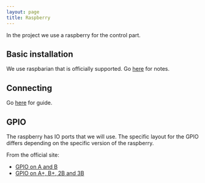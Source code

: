 ```yaml
---
layout: page
title: Raspberry
---
```


In the project we use a raspberry for the control part.

Basic installation
--------------------

We use raspbarian that is officially supported. Go [here](installing_raspberry.html) for notes.


Connecting
-------------

Go [here](connecting.html) for guide.


GPIO
------

The raspberry has IO ports that we will use. The specific layout for the GPIO differs depending on the specific version of the raspberry.

From the official site:

* [GPIO on A and B](https://www.raspberrypi.org/documentation/usage/gpio/README.md)
* [GPIO on A+, B+, 2B and 3B](https://www.raspberrypi.org/documentation/usage/gpio-plus-and-raspi2/README.md)
